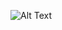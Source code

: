 

![Alt Text](https://camo.githubusercontent.com/a5c7536d38c5a50411dd9bdc1d767097075cc5519b62ea2ea0422e3655920d64/68747470733a2f2f6d656469612e67697068792e636f6d2f6d656469612f4e4b457439656c5135635236382f736f757263652e676966)
